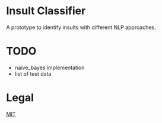 # Insult Classifier
A prototype to identify insults with different NLP approaches.

# TODO
* naive_bayes implementation
* list of test data

# Legal
[MIT](https://github.com/not-a-lawyer/insult_classifier/blob/master/LICENSE)
